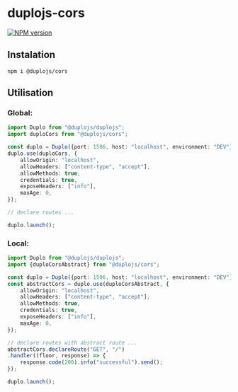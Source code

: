 # duplojs-cors
[![NPM version](https://img.shields.io/npm/v/@duplojs/cors)](https://www.npmjs.com/package/@duplojs/cors)

## Instalation
```
npm i @duplojs/cors
```

## Utilisation

### Global:
```ts
import Duplo from "@duplojs/duplojs";
import duploCors from "@duplojs/cors";

const duplo = Duplo({port: 1506, host: "localhost", environment: "DEV"});
duplo.use(duploCors, {
    allowOrigin: "localhost",
    allowHeaders: ["content-type", "accept"],
    allowMethods: true,
    credentials: true,
    exposeHeaders: ["info"],
    maxAge: 0,
});

// declare routes ...

duplo.launch();
```

### Local:
```ts
import Duplo from "@duplojs/duplojs";
import {duploCorsAbstract} from "@duplojs/cors";

const duplo = Duplo({port: 1506, host: "localhost", environment: "DEV"});
const abstractCors = duplo.use(duploCorsAbstract, {
    allowOrigin: "localhost",
    allowHeaders: ["content-type", "accept"],
    allowMethods: true,
    credentials: true,
    exposeHeaders: ["info"],
    maxAge: 0,
});

// declare routes with abstract route ...
abstractCors.declareRoute("GET", "/")
.handler((floor, response) => {
    response.code(200).info("successful").send();
});

duplo.launch();
```